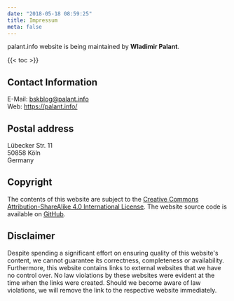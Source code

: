 ```yaml
---
date: "2018-05-18 08:59:25"
title: Impressum
meta: false
---
```


palant.info website is being maintained by **Wladimir Palant**.

{{< toc >}}

## Contact Information

E-Mail: <bskblog@palant.info><br>
Web: <https://palant.info/>

## Postal address

Lübecker Str. 11\
50858 Köln\
Germany

## Copyright

The contents of this website are subject to the [Creative Commons Attribution-ShareAlike 4.0 International License](http://creativecommons.org/licenses/by-sa/4.0/). The website source code is available on [GitHub](https://github.com/palant/palant.info/).

## Disclaimer

Despite spending a significant effort on ensuring quality of this website's content, we cannot guarantee its correctness, completeness or availability. Furthermore, this website contains links to external websites that we have no control over. No law violations by these websites were evident at the time when the links were created. Should we become aware of law violations, we will remove the link to the respective website immediately.

